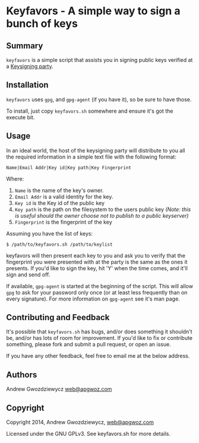 # Keyfavors - A simple way to sign a bunch of keys

## Summary

`keyfavors` is a simple script that assists you in signing public keys
verified at a [Keysigning party](https://en.wikipedia.org/wiki/Key_signing_party). 

## Installation

`keyfavors` uses `gpg`, and `gpg-agent` (if you have it), so be sure to 
have those.

To install, just copy `keyfavors.sh` somewhere and ensure it's got the
execute bit.

## Usage

In an ideal world, the host of the keysigning party will distribute
to you all the required information in a simple text file with the
following format:

    Name|Email Addr|Key id|Key path|Key Fingerprint
    
Where:

1. `Name` is the name of the key's owner. 
2. `Email Addr` is a valid identity for the key. 
3. `Key id` is the Key id of the public key
4. `Key path` is the path on the filesystem to the users public key
   *(Note: this is useful should the owner choose not to publish to a public keyserver)*
5. `Fingerprint` is the fingerprint of the key

Assuming you have the list of keys:

    $ /path/to/keyfavors.sh /path/to/keylist
    
keyfavors will then present each key to you and ask you to verify 
that the fingerprint you were presented with at the party is the same
as the ones it presents. If you'd like to sign the key, hit 'Y' when
the time comes, and it'll sign and send off.

If available, `gpg-agent` is started at the beginning of the script.
This will allow `gpg` to ask for your password only once (or at least
less frequently than on every signature). For more information on
`gpg-agent` see it's man page.

## Contributing and Feedback

It's possible that `keyfavors.sh` has bugs, and/or does something
it shouldn't be, and/or has lots of room for improvement. If you'd 
like to fix or contribute something, please fork and submit a pull
request, or open an issue.

If you have any other feedback, feel free to email me at the below
address.

## Authors

Andrew Gwozdziewycz <web@apgwoz.com>

## Copyright

Copyright 2014, Andrew Gwozdziewycz, <web@apgwoz.com>

Licensed under the GNU GPLv3. See keyfavors.sh for more details.
